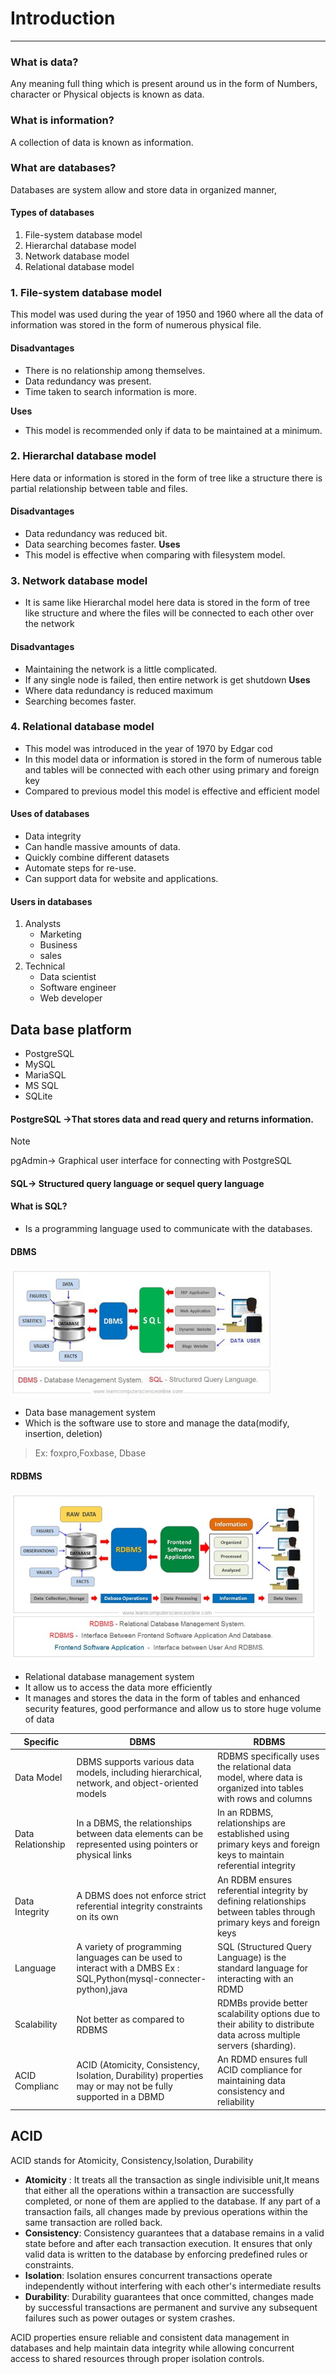 # Introduction 

---
### What is data?
Any meaning full thing which is present around us in the form of Numbers, character or Physical objects is known as data.
### What is information?
A collection of data is known as information.
### What are databases?
Databases are system allow and store data in organized manner,
#### Types of databases
1. File-system database model
2. Hierarchal database model
3. Network database model
4. Relational database model
### 1. File-system database model
This model was used during the year of 1950 and 1960 where all the data of information was stored in the form of numerous physical file.

#### Disadvantages
* There is no relationship among themselves.
* Data redundancy was present.
* Time taken to search information is more.

**Uses**
* This model is recommended only if data to be maintained at a minimum.
### 2. Hierarchal database model
Here data or information is stored in the form of tree like a structure there is partial relationship between table and files.

#### Disadvantages
* Data redundancy was reduced bit.
* Data searching becomes faster.
**Uses**
* This model is effective when comparing with filesystem model.
### 3. Network database model
* It is same like Hierarchal model here data is stored in the form of tree like structure and where the files will be connected to each other over the network
#### Disadvantages
* Maintaining the network is a little complicated.
* If any single node is failed, then entire network is get shutdown
**Uses**
* Where data redundancy is reduced maximum
* Searching becomes faster.

### 4. Relational database model
* This model was introduced in the year of 1970 by Edgar cod
* In this model data or information is stored in the form of numerous table and tables will be connected with each other using primary and foreign key
* Compared to previous model this model is effective and efficient model

#### Uses of databases
* Data integrity
* Can handle massive amounts of data.
* Quickly combine different datasets
* Automate steps for re-use.
* Can support data for website and applications.
#### Users in databases
1. Analysts
   * Marketing
   * Business
   * sales
2. Technical
   * Data scientist
   * Software engineer
   * Web developer

## Data base platform
* PostgreSQL
* MySQL
* MariaSQL
* MS SQL
* SQLite
#### PostgreSQL ->That stores data and read query and returns information.
>[!NOTE]
> 
>pgAdmin-> Graphical user interface for connecting with PostgreSQL

#### SQL-> Structured query language or sequel query language
#### What is SQL?
* Is a programming language used to communicate with the databases.
#### DBMS
![DBMS](../Image/DBMS.png)
* Data base management system
* Which is the software use to store and manage the data(modify, insertion, deletion)
>Ex: foxpro,Foxbase, Dbase

#### RDBMS
![RDBMS](../Image/RDBMS.png)
* Relational database management system
* It allow us to access the data more efficiently
* It manages and stores the data in the form of tables and enhanced security features, good performance and allow us to store huge volume of data

| Specific         | DBMS                                                                                                                |RDBMS|
|------------------|---------------------------------------------------------------------------------------------------------------------|-|
| Data Model       | DBMS supports various data models, including hierarchical, network, and object-oriented models                      |RDBMS specifically uses the relational data model, where data is organized into tables with rows and columns|
| Data Relationship | In a DBMS, the relationships between data elements can be represented using pointers or physical links              |In an RDBMS, relationships are established using primary keys and foreign keys to maintain referential integrity|
| Data Integrity   | A DBMS does not enforce strict referential integrity constraints on its own                                         |An RDBM ensures referential integrity by defining relationships between tables through primary keys and foreign keys|
| Language         | A variety of programming languages can be used to interact with a DMBS Ex : SQL,Python(mysql-connecter-python),java |SQL (Structured Query Language) is the standard language for interacting with an RDMD|
| Scalability      | Not better as compared to RDBMS                                                                                     | RDMBs provide better scalability options due to their ability to distribute data across multiple servers (sharding).|
| ACID Complianc   | ACID (Atomicity, Consistency, Isolation, Durability) properties may or may not be fully supported in a DBMD         |An RDMD ensures full ACID compliance for maintaining data consistency and reliability|

## ACID
ACID stands for Atomicity, Consistency,Isolation, Durability  
* **Atomicity** : It treats all the transaction as single indivisible unit,It means that either all the operations within a transaction are successfully completed, or none of them are applied to the database. If any part of a transaction fails, all changes made by previous operations within the same transaction are rolled back. 
* **Consistency**: Consistency guarantees that a database remains in a valid state before and after each transaction execution. It ensures that only valid data is written to the database by enforcing predefined rules or constraints.
* **Isolation**: Isolation ensures concurrent transactions operate independently without interfering with each other's intermediate results 
* **Durability**: Durability guarantees that once committed, changes made by successful transactions are permanent and survive any subsequent failures such as power outages or system crashes.

ACID properties ensure reliable and consistent data management in databases and help maintain data integrity while allowing concurrent access to shared resources through proper isolation controls.